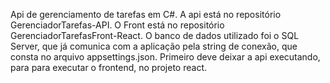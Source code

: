 Api de gerenciamento de tarefas em C#.
A api está no repositório GerenciadorTarefas-API.
O Front está no repositório GerenciadorTarefasFront-React.
O banco de dados utilizado foi o SQL Server, que já comunica com a aplicação pela string de conexão, que consta no arquivo appsettings.json.
Primeiro deve deixar a api executando, para para executar o frontend, no projeto react.
